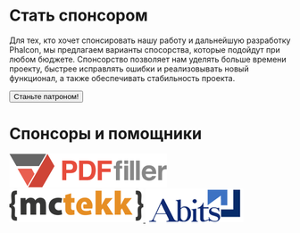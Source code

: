 # Стать спонсором

Для тех, кто хочет спонсировать нашу работу и дальнейшую разработку Phalcon, мы предлагаем варианты спосорства, которые подойдут при любом бюджете. Спонсорство позволяет нам уделять больше времени проекту, быстрее исправлять ошибки и реализовывать новый функционал, а также обеспечивать стабильность проекта.

<a href="https://phalcon.link/fund">
<button class="btn button-small btn-danger">
    Станьте патроном!
</button>
</a>

# Спонсоры и помощники

<a href="https://pdffiller.com/" target="_blank">
    <img src="https://raw.githubusercontent.com/phalcon/cphalcon/master/backers/pdffiller-240x60.png" alt="PDFFiller" />
</a>

<a href="https://mctekk.com/" target="_blank">
    <img src="https://raw.githubusercontent.com/phalcon/cphalcon/master/backers/mctekk-240x60.png" alt="MCTekk" />
</a>

<a href="https://abits.com/" target="_blank">
    <img src="https://raw.githubusercontent.com/phalcon/cphalcon/master/backers/abits-240x60.png" alt="Abits" />
</a>
